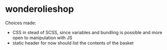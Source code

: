 # wonderolieshop

Choices made:
- CSS in stead of SCSS, since variables and bundling is possible and more open to manipulation with JS
- static header for now should list the contents of the basket
 